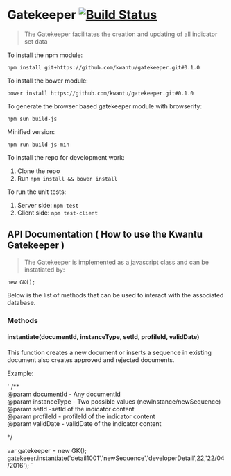 # Gatekeeper [![Build Status](https://travis-ci.org/kwantu/gatekeeper.svg?branch=develop)](https://travis-ci.org/kwantu/gatekeeper)
> The Gatekeeper facilitates the creation and updating of all indicator set data

To install the npm module:

`npm install git+https://github.com/kwantu/gatekeeper.git#0.1.0`

To install the bower module:

`bower install https://github.com/kwantu/gatekeeper.git#0.1.0`

To generate the browser based gatekeeper module with browserify: 

`npm sun build-js`

Minified version:

`npm run build-js-min`

To install the repo for development  work:

1. Clone the repo
2. Run `npm install && bower install`

To run the unit tests:

1. Server side: `npm test`
2. Client side: `npm test-client`

## API Documentation ( How to use the Kwantu Gatekeeper )

> The Gatekeeper is implemented as a javascript class and can be instatiated by:  

`new GK();`  

Below is the list of methods that can be used to interact with the associated database.

### Methods

#### instantiate(documentId, instanceType, setId, profileId, validDate)

This function creates a new document or inserts a sequence in existing document also creates approved and rejected documents.

Example:

` /**  
@param documentId - Any documentId  
@param instanceType - Two possible values (newInstance/newSequence)  
@param setId -setId of the indicator content  
@param profileId - profileId of the indicator content  
@param validDate - validDate of the indicator content  
 
*/  
   
var gatekeeper = new GK();  
gatekeeer.instantiate('detail1001','newSequence','developerDetail',22,'22/04/2016'); `  

